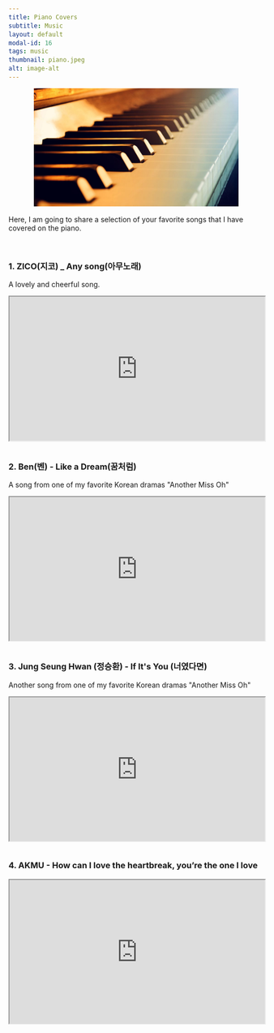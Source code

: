 ```yaml
---
title: Piano Covers
subtitle: Music
layout: default
modal-id: 16
tags: music
thumbnail: piano.jpeg
alt: image-alt
---
```

<html>
<head>
    <meta name="viewport" content="width=device-width, initial-scale=1.0">
    <style>
        table {
            border-collapse: separate;
            border-spacing: 10px;
        }
        table img {
            max-width: 100%;
            height: auto;
        }
        .gdrive-container {
        position: relative;
        width: 100%;
        height: 0;
        padding-bottom: 56.25%; /* Aspect ratio 16:9 */
        }
        .gdrive-container iframe {
            position: absolute;
            top: 0;
            left: 0;
            width: 100%;
            height: 100%;
        }
    </style>
</head>
<body>
    <div style="text-align: center;">
        <img src="img/blog/piano.jpeg" alt="market" style="max-width: 80%; height: auto;">
    </div>
    <p>Here, I am going to share a selection of your favorite songs that I have covered on the piano.</p>
    <br>
    <h3>1. ZICO(지코) _ Any song(아무노래) </h3>
    <p>A lovely and cheerful song.</p>
    <div class="gdrive-container" style="text-align: center;">
        <iframe src="https://drive.google.com/file/d/1wF7HRHfqUN3DBWr0k73CSlzYGSMDq9Lg/preview" allow="autoplay"></iframe>
    </div>
    <br>
    <h3>2. Ben(벤) - Like a Dream(꿈처럼) </h3>
    <p>A song from one of my favorite Korean dramas "Another Miss Oh"</p>
    <div class="gdrive-container" style="text-align: center;">
        <iframe src="https://drive.google.com/file/d/1Jt4x4bnNxLM2IopHTZ-340nRnyOi2kjg/preview" allow="autoplay"></iframe>
    </div>
    <br>
    <h3>3. Jung Seung Hwan (정승환) - If It's You (너였다면) </h3>
    <p>Another song from one of my favorite Korean dramas "Another Miss Oh"</p>
    <div class="gdrive-container" style="text-align: center;">
        <iframe src="https://drive.google.com/file/d/1-Rv7xxDxiUBsZcjEXOThtyjUd1PiVZ-a/preview" allow="autoplay"></iframe>
    </div>
    <br>
    <h3>4. AKMU - How can I love the heartbreak, you’re the one I love </h3>
    <div class="gdrive-container" style="text-align: center;">
        <iframe src="https://drive.google.com/file/d/1SbEwleGev-vU21yTjERPQ2m-rP9fAqVZ/preview" allow="autoplay"></iframe>
    </div>
    <br>
   
</body>
</html>

